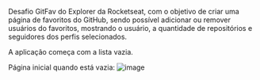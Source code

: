 Desafio GitFav do Explorer da Rocketseat, com o objetivo de criar uma página de favoritos do GitHub, sendo possível adicionar ou remover usuários do favoritos, mostrando o usuário, a quantidade de repositórios e seguidores dos perfis selecionados.

A aplicação começa com a lista vazia.

Página inicial quando está vazia:
![image](https://user-images.githubusercontent.com/105802689/227032092-06ff3d17-e144-48de-ad5b-9f1a4d296055.png)
